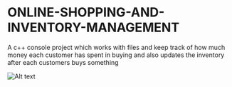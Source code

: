 # ONLINE-SHOPPING-AND-INVENTORY-MANAGEMENT
A c++ console project which works with files and keep track of how much money each customer has spent in buying
and also updates the inventory after each customers buys something

![Alt text](F:\github\ONLINE-SHOPPING-AND-INVENTORY-MANAGEMENT\photos\object_layout.png)